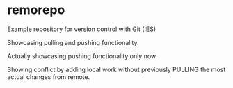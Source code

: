# remorepo
Example repository for version control with Git (IES)

Showcasing pulling and pushing functionality.

Actually showcasing pushing functionality only now.

Showing conflict by adding local work without previously PULLING the most actual changes from remote.